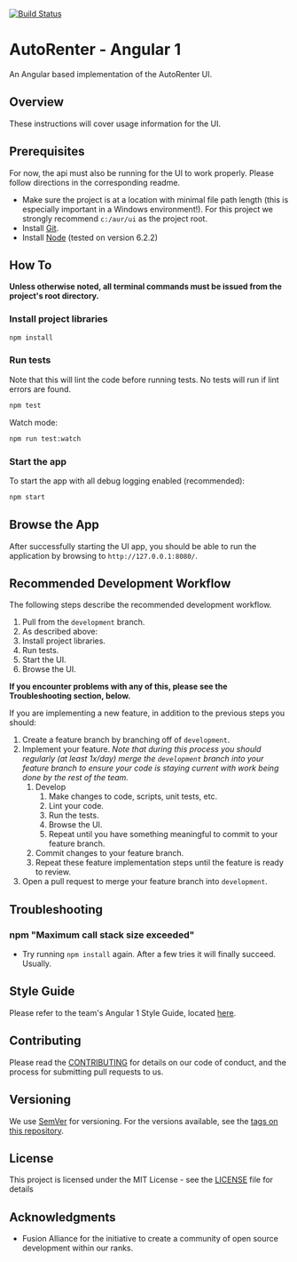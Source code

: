 [![Build Status][travis-image]][travis-url]

# AutoRenter - Angular 1

An Angular based implementation of the AutoRenter UI.

## Overview

These instructions will cover usage information for the UI.

## Prerequisites

For now, the api must also be running for the UI to work properly. Please follow directions in the corresponding readme.

- Make sure the project is at a location with minimal file path length (this is especially important in a Windows environment!). For this project we strongly recommend `c:/aur/ui` as the project root.
- Install [Git](https://git-scm.com/downloads).
- Install [Node](https://nodejs.org/en/download/) (tested on version 6.2.2)

## How To

**Unless otherwise noted, all terminal commands must be issued from the project's root directory.**

### Install project libraries

```bash
npm install
```

### Run tests

Note that this will lint the code before running tests. No tests will run if lint errors are found.

```bash
npm test
```

Watch mode:
```bash
npm run test:watch
```

### Start the app

To start the app with all debug logging enabled (recommended):

```bash
npm start
```

## Browse the App

After successfully starting the UI app, you should be able to run the application by browsing to `http://127.0.0.1:8080/`.

## Recommended Development Workflow

The following steps describe the recommended development workflow.

1. Pull from the `development` branch.
1. As described above:
  1. Install project libraries.
  1. Run tests.
  1. Start the UI.
1. Browse the UI.

**If you encounter problems with any of this, please see the Troubleshooting section, below.**

If you are implementing a new feature, in addition to the previous steps you should:

1. Create a feature branch by branching off of `development`.
1. Implement your feature. *Note that during this process you should regularly (at least 1x/day) merge the `development` branch into your feature branch to ensure your code is staying current with work being done by the rest of the team.*
	1. Develop
		1. Make changes to code, scripts, unit tests, etc.
		1. Lint your code.
		1. Run the tests.
		1. Browse the UI.
		1. Repeat until you have something meaningful to commit to your feature branch.
	1. Commit changes to your feature branch.
	1. Repeat these feature implementation steps until the feature is ready to review.
1. Open a pull request to merge your feature branch into `development`.

## Troubleshooting

### npm "Maximum call stack size exceeded"

* Try running `npm install` again. After a few tries it will finally succeed. Usually.

## Style Guide

Please refer to the team's Angular 1 Style Guide, located [here](https://bitbucket.fusionalliance.com/projects/FUSADIP/repos/autorenter_spec/browse/styleguide_angular1.md).

## Contributing

Please read the [CONTRIBUTING](./CONTRIBUTING.md) for details on our code of conduct, and the process for submitting pull requests to us.

## Versioning

We use [SemVer](http://semver.org/) for versioning. For the versions available, see the [tags on this repository]().

## License

This project is licensed under the MIT License - see the [LICENSE](LICENSE) file for details

## Acknowledgments

* Fusion Alliance for the initiative to create a community of open source development within our ranks.

[travis-url]: https://travis-ci.org/fusionalliance/autorenter-angular1
[travis-image]: https://travis-ci.org/fusionalliance/autorenter-angular1.svg?branch=development&style=flat-square
